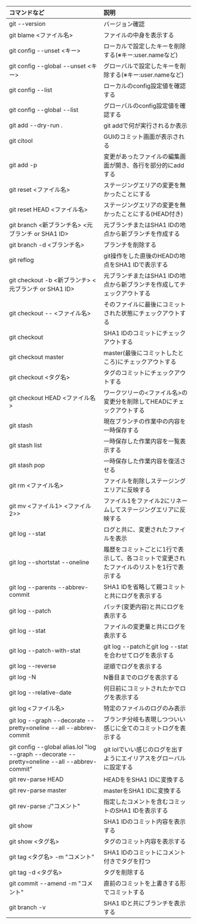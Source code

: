 |コマンドなど|説明| 
| :--- | :--- |
|git --version|バージョン確認|
|git blame <ファイル名>|ファイルの中身を表示する|
|git config --unset <キー>|ローカルで設定したキーを削除する(※キー:user.nameなど)|
|git config --global --unset <キー>|グローバルで設定したキーを削除する(※キー:user.nameなど)|
|git config --list|ローカルのconfig設定値を確認する|
|git config --global --list|グローバルのconfig設定値を確認する|
|git add --dry-run .|git addで何が実行されるか表示|
|git citool|GUIのコミット画面が表示される|
|git add -p|変更があったファイルの編集画面が開き、各行を部分的にaddする|
|git reset <ファイル名>|ステージングエリアの変更を無かったことにする|
|git reset HEAD <ファイル名>|ステージングエリアの変更を無かったことにする(HEAD付き)|
|git branch <新ブランチ名> <元ブランチ or SHA1 ID>|元ブランチまたはSHA1 IDの地点から新ブランチを作成する|
|git branch -d <ブランチ名>|ブランチを削除する|
|git reflog|git操作をした直後のHEADの地点をSHA1 IDで表示する|
|git checkout -b <新ブランチ> <元ブランチ or SHA1 ID>|元ブランチまたはSHA1 IDの地点から新ブランチを作成してチェックアウトする|
|git checkout -- <ファイル名>|そのファイルに最後にコミットされた状態にチェックアウトする|
|git checkout <SHA1 ID>|SHA1 IDのコミットにチェックアウトする|
|git checkout master|master(最後にコミットしたところ)にチェックアウトする|
|git checkout <タグ名>|タグのコミットにチェックアウトする|
|git checkout HEAD <ファイル名>|ワークツリーの<ファイル名>の変更分を削除してHEADにチェックアウトする|
|git stash|現在ブランチの作業中の内容を一時保存する|
|git stash list|一時保存した作業内容を一覧表示する|
|git stash pop|一時保存した作業内容を復活させる|
|git rm <ファイル名>|ファイルを削除しステージングエリアに反映する|
|git mv <ファイル1> <ファイル2>>|ファイル1をファイル2にリネームしてステージングエリアに反映する|
|git log --stat|ログと共に、変更されたファイルを表示|
|git log --shortstat --oneline|履歴をコミットごとに1行で表示して、各コミットで変更されたファイルのリストを1行で表示する|
|git log --parents --abbrev-commit|SHA1 IDを省略して親コミットと共にログを表示する|
|git log --patch|パッチ(変更内容)と共にログを表示する|
|git log --stat|ファイルの変更量と共にログを表示する|
|git log --patch-with-stat|git log --patchとgit log --statを合わせてログを表示する|
|git log --reverse|逆順でログを表示する|
|git log -N|N番目までのログを表示する|
|git log --relative-date|何日前にコミットされたかでログを表示する|
|git log <ファイル名>|特定のファイルのログのみ表示|
|git log --graph --decorate --pretty=oneline --all --abbrev-commit|ブランチ分岐も表現しつついい感じに全てのコミットログを表示する|
|git config --global alias.lol "log --graph --decorate --pretty=oneline --all --abbrev-commit"|git lolでいい感じのログを出すようにエイリアスをグローバルに設定する|
|git rev-parse HEAD|HEADををSHA1 IDに変換する|
|git rev-parse master|masterをSHA1 IDに変換する|
|git rev-parse :/"コメント"|指定したコメントを含むコミットのSHA1 IDを表示する|
|git show <SHA1 ID>|SHA1 IDのコミット内容を表示する|
|git show <タグ名>|タグのコミット内容を表示する|
|git tag <タグ名> -m "コメント" <SHA1 ID>|SHA1 IDのコミットにコメント付きでタグを打つ|
|git tag -d <タグ名>|タグを削除する|
|git commit --amend -m "コメント"|直前のコミットを上書きする形でコミットする|
|git branch -v|SHA1 IDと共にブランチを表示する|



